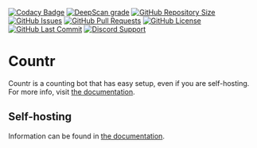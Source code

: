 [![Codacy Badge](https://api.codacy.com/project/badge/Grade/602586f1fe724e17855f941996c12161)](https://www.codacy.com/app/gleeny/countr?utm_source=github.com&amp;utm_medium=referral&amp;utm_content=gleeny/countr&amp;utm_campaign=Badge_Grade)
[![DeepScan grade](https://deepscan.io/api/teams/2944/projects/4394/branches/35709/badge/grade.svg)](https://deepscan.io/dashboard#view=project&tid=2944&pid=4394&bid=35709)
[![GitHub Repository Size](https://img.shields.io/github/repo-size/gleeny/countr.svg)](https://github.com/gleeny/countr/tree/master)
[![GitHub Issues](https://img.shields.io/github/issues-raw/gleeny/countr.svg)]()
[![GitHub Pull Requests](https://img.shields.io/github/issues-pr-raw/gleeny/countr.svg)](https://github.com/gleeny/countr/pulls)
[![GitHub License](https://img.shields.io/github/license/gleeny/countr.svg)](https://github.com/gleeny/countr/blob/master/LICENSE)
[![GitHub Last Commit](https://img.shields.io/github/last-commit/gleeny/countr.svg)](https://github.com/gleeny/countr/commits/master)
[![Discord Support](https://img.shields.io/discord/449576301997588490.svg)](https://promise.solutions/support)

# Countr

Countr is a counting bot that has easy setup, even if you are self-hosting. For more info, visit [the documentation](https://countr.js.org).

## Self-hosting

Information can be found in [the documentation](https://countr.js.org/quickguide.html).
